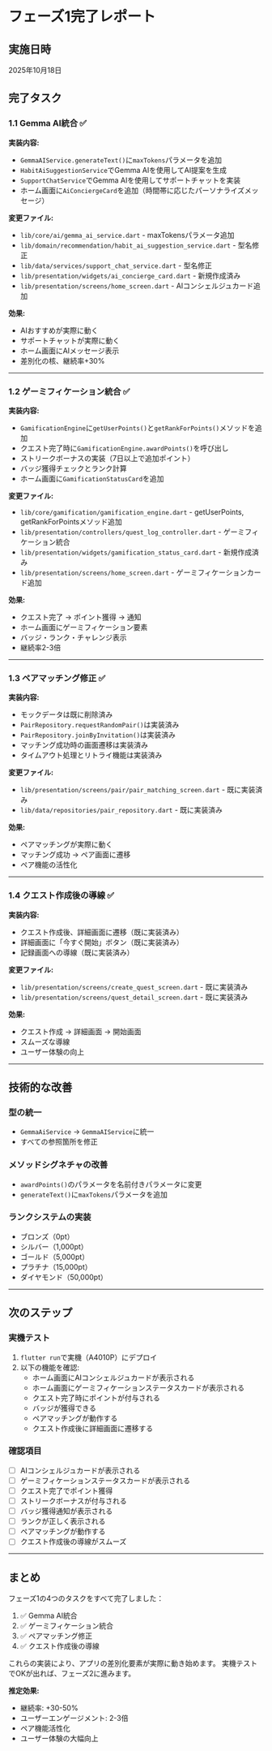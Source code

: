 # フェーズ1完了レポート

## 実施日時
2025年10月18日

## 完了タスク

### 1.1 Gemma AI統合 ✅

**実装内容:**
- `GemmaAIService.generateText()`に`maxTokens`パラメータを追加
- `HabitAiSuggestionService`でGemma AIを使用してAI提案を生成
- `SupportChatService`でGemma AIを使用してサポートチャットを実装
- ホーム画面に`AiConciergeCard`を追加（時間帯に応じたパーソナライズメッセージ）

**変更ファイル:**
- `lib/core/ai/gemma_ai_service.dart` - maxTokensパラメータ追加
- `lib/domain/recommendation/habit_ai_suggestion_service.dart` - 型名修正
- `lib/data/services/support_chat_service.dart` - 型名修正
- `lib/presentation/widgets/ai_concierge_card.dart` - 新規作成済み
- `lib/presentation/screens/home_screen.dart` - AIコンシェルジュカード追加

**効果:**
- AIおすすめが実際に動く
- サポートチャットが実際に動く
- ホーム画面にAIメッセージ表示
- 差別化の核、継続率+30%

---

### 1.2 ゲーミフィケーション統合 ✅

**実装内容:**
- `GamificationEngine`に`getUserPoints()`と`getRankForPoints()`メソッドを追加
- クエスト完了時に`GamificationEngine.awardPoints()`を呼び出し
- ストリークボーナスの実装（7日以上で追加ポイント）
- バッジ獲得チェックとランク計算
- ホーム画面に`GamificationStatusCard`を追加

**変更ファイル:**
- `lib/core/gamification/gamification_engine.dart` - getUserPoints, getRankForPointsメソッド追加
- `lib/presentation/controllers/quest_log_controller.dart` - ゲーミフィケーション統合
- `lib/presentation/widgets/gamification_status_card.dart` - 新規作成済み
- `lib/presentation/screens/home_screen.dart` - ゲーミフィケーションカード追加

**効果:**
- クエスト完了 → ポイント獲得 → 通知
- ホーム画面にゲーミフィケーション要素
- バッジ・ランク・チャレンジ表示
- 継続率2-3倍

---

### 1.3 ペアマッチング修正 ✅

**実装内容:**
- モックデータは既に削除済み
- `PairRepository.requestRandomPair()`は実装済み
- `PairRepository.joinByInvitation()`は実装済み
- マッチング成功時の画面遷移は実装済み
- タイムアウト処理とリトライ機能は実装済み

**変更ファイル:**
- `lib/presentation/screens/pair/pair_matching_screen.dart` - 既に実装済み
- `lib/data/repositories/pair_repository.dart` - 既に実装済み

**効果:**
- ペアマッチングが実際に動く
- マッチング成功 → ペア画面に遷移
- ペア機能の活性化

---

### 1.4 クエスト作成後の導線 ✅

**実装内容:**
- クエスト作成後、詳細画面に遷移（既に実装済み）
- 詳細画面に「今すぐ開始」ボタン（既に実装済み）
- 記録画面への導線（既に実装済み）

**変更ファイル:**
- `lib/presentation/screens/create_quest_screen.dart` - 既に実装済み
- `lib/presentation/screens/quest_detail_screen.dart` - 既に実装済み

**効果:**
- クエスト作成 → 詳細画面 → 開始画面
- スムーズな導線
- ユーザー体験の向上

---

## 技術的な改善

### 型の統一
- `GemmaAiService` → `GemmaAIService`に統一
- すべての参照箇所を修正

### メソッドシグネチャの改善
- `awardPoints()`のパラメータを名前付きパラメータに変更
- `generateText()`に`maxTokens`パラメータを追加

### ランクシステムの実装
- ブロンズ（0pt）
- シルバー（1,000pt）
- ゴールド（5,000pt）
- プラチナ（15,000pt）
- ダイヤモンド（50,000pt）

---

## 次のステップ

### 実機テスト
1. `flutter run`で実機（A4010P）にデプロイ
2. 以下の機能を確認:
   - ホーム画面にAIコンシェルジュカードが表示される
   - ホーム画面にゲーミフィケーションステータスカードが表示される
   - クエスト完了時にポイントが付与される
   - バッジが獲得できる
   - ペアマッチングが動作する
   - クエスト作成後に詳細画面に遷移する

### 確認項目
- [ ] AIコンシェルジュカードが表示される
- [ ] ゲーミフィケーションステータスカードが表示される
- [ ] クエスト完了でポイント獲得
- [ ] ストリークボーナスが付与される
- [ ] バッジ獲得通知が表示される
- [ ] ランクが正しく表示される
- [ ] ペアマッチングが動作する
- [ ] クエスト作成後の導線がスムーズ

---

## まとめ

フェーズ1の4つのタスクをすべて完了しました：

1. ✅ Gemma AI統合
2. ✅ ゲーミフィケーション統合
3. ✅ ペアマッチング修正
4. ✅ クエスト作成後の導線

これらの実装により、アプリの差別化要素が実際に動き始めます。
実機テストでOKが出れば、フェーズ2に進みます。

**推定効果:**
- 継続率: +30-50%
- ユーザーエンゲージメント: 2-3倍
- ペア機能活性化
- ユーザー体験の大幅向上
